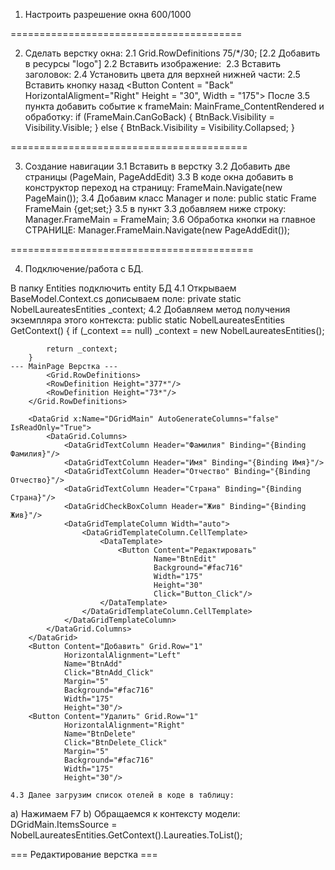 1. Настроить разрешение окна 600/1000

========================================

2. Сделать верстку окна: 
	2.1 Grid.RowDefinitions 75/*/30;
	[2.2 Добавить в ресурсы "logo"]
	2.2 Вставить изображение: <Image Source ="..." HorizontalAligment="Left">
	2.3 Вставить заголовок: <TextBlock Text = "Header" HorizontalAligment = center, VerticalAligment = center, FontSize = 30>
	2.4 Установить цвета для верхней нижней части: <Grid Background = "#bae38e" Panel.ZIndex = "-2"> 
	<Grid Grid.Row="2" Background="#445c93">
	2.5 Вставить кнопку назад <Button Content = "Back" HorizontalAligment="Right" Height = "30", Width = "175">
		После 3.5 пункта добавить событие к frameMain: MainFrame_ContentRendered и обработку:
		    if (FrameMain.CanGoBack)
            {
                BtnBack.Visibility = Visibility.Visible;
            }
            else 
            { 
                BtnBack.Visibility = Visibility.Collapsed; 
            }

=========================================

3. Создание навигации
	3.1 Вставить в верстку <Frame Grid.Row = 1, Name = "FrameMain" ContentRendered="MainFrame_ContentRendered" 
	NavigationUIVisibility='Hidden'>
	3.2 Добавить две страницы (PageMain, PageAddEdit)
	3.3 В коде окна добавить в конструктор переход на страницу: FrameMain.Navigate(new PageMain());
	3.4 Добавим класс Manager и поле: public static Frame FrameMain {get;set;}
	3.5 в пункт 3.3 добавляем ниже строку: Manager.FrameMain = FrameMain;
	3.6 Обработка кнопки на главное СТРАНИЦЕ: Manager.FrameMain.Navigate(new PageAddEdit());
	
==========================================

4. Подключение/работа с БД.

В папку Entities подключить entity БД
	4.1 Открываем BaseModel.Context.cs дописываем поле: private static NobelLaureatesEntities _context;
	4.2 Добавляем метод получения экземпляра этого контекста: 
	        public static NobelLaureatesEntities GetContext() 
        { 
            if (_context == null) _context = new NobelLaureatesEntities();

            return _context;
        }
	--- MainPage Верстка ---
	        <Grid.RowDefinitions>
            <RowDefinition Height="377*"/>
            <RowDefinition Height="73*"/>
        </Grid.RowDefinitions>
		
        <DataGrid x:Name="DGridMain" AutoGenerateColumns="false" IsReadOnly="True">
            <DataGrid.Columns>
                <DataGridTextColumn Header="Фамилия" Binding="{Binding Фамилия}"/>
                <DataGridTextColumn Header="Имя" Binding="{Binding Имя}"/>
                <DataGridTextColumn Header="Отчество" Binding="{Binding Отчество}"/>
                <DataGridTextColumn Header="Страна" Binding="{Binding Страна}"/>
                <DataGridCheckBoxColumn Header="Жив" Binding="{Binding Жив}"/>
                <DataGridTemplateColumn Width="auto">
                    <DataGridTemplateColumn.CellTemplate>
                        <DataTemplate>
                            <Button Content="Редактировать"
                                    Name="BtnEdit"
                                    Background="#fac716" 
                                    Width="175" 
                                    Height="30" 
                                    Click="Button_Click"/>
                        </DataTemplate>
                    </DataGridTemplateColumn.CellTemplate>
                </DataGridTemplateColumn>
            </DataGrid.Columns>
        </DataGrid>
        <Button Content="Добавить" Grid.Row="1" 
                HorizontalAlignment="Left" 
                Name="BtnAdd" 
                Click="BtnAdd_Click"
                Margin="5"
                Background="#fac716" 
                Width="175"
                Height="30"/>
        <Button Content="Удалить" Grid.Row="1" 
                HorizontalAlignment="Right" 
                Name="BtnDelete" 
                Click="BtnDelete_Click"
                Margin="5"
                Background="#fac716" 
                Width="175"
                Height="30"/>
				
	4.3 Далее загрузим список отелей в коде в таблицу:

a) Нажимаем F7
b) Обращаемся к контексту модели: DGridMain.ItemsSource = NobelLaureatesEntities.GetContext().Laureaties.ToList();

=== Редактирование верстка ===


